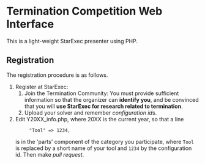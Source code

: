 # Termination Competition Web Interface
This is a light-weight StarExec presenter using PHP.

## Registration

The registration procedure is as follows.
1. Register at StarExec:
   1. Join the Termination Community:
      You must provide sufficient information so that the organizer can **identify you**,
      and be convinced that you will **use StarExec for research related to termination**.
   1. Upload your solver and remember *configuration id*s.
1. Edit Y20XX_info.php, where 20XX is the current year, so that a line
   ```
        "Tool" => 1234,
   ```
   is in the 'parts' component of the category you participate,
   where `Tool` is replaced by a short name of your tool and `1234` by the configuration id. Then make *pull request*.

